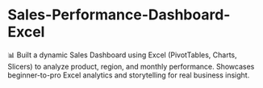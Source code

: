 # Sales-Performance-Dashboard-Excel
📊 Built a dynamic Sales Dashboard using Excel (PivotTables, Charts, Slicers) to analyze product, region, and monthly performance. Showcases beginner-to-pro Excel analytics and storytelling for real business insight.
